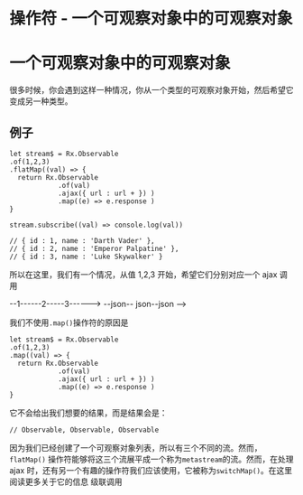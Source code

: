 # 操作符 - 一个可观察对象中的可观察对象

# 一个可观察对象中的可观察对象

很多时候，你会遇到这样一种情况，你从一个类型的可观察对象开始，然后希望它变成另一种类型。

## 例子

```
let stream$ = Rx.Observable
.of(1,2,3)
.flatMap((val) => {
  return Rx.Observable
            .of(val)
            .ajax({ url : url + }) )
            .map((e) => e.response ) 
}

stream.subscribe((val) => console.log(val))

// { id : 1, name : 'Darth Vader' }, 
// { id : 2, name : 'Emperor Palpatine' },
// { id : 3, name : 'Luke Skywalker' } 
```

所以在这里，我们有一个情况，从值 1,2,3 开始，希望它们分别对应一个 ajax 调用

--1------2-----3------> --json-- json--json -->

我们不使用`.map()`操作符的原因是

```
let stream$ = Rx.Observable
.of(1,2,3)
.map((val) => {
  return Rx.Observable
            .of(val)
            .ajax({ url : url + }) )
            .map((e) => e.response ) 
} 
```

它不会给出我们想要的结果，而是结果会是：

```
// Observable, Observable, Observable 
```

因为我们已经创建了一个可观察对象列表，所以有三个不同的流。然而，`flatMap()` 操作符能够将这三个流展平成一个称为`metastream`的流。然而，在处理 ajax 时，还有另一个有趣的操作符我们应该使用，它被称为`switchMap()`。在这里阅读更多关于它的信息 级联调用

